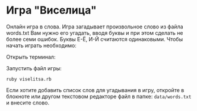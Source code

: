 # Игра "Виселица"
Онлайн игра в слова.
Игра загадывает произвольное слово из файла words.txt
Вам нужно его угадать, вводя буквы и при этом сделать не более семи ошибок.
Буквы Е-Ё,  И-Й считаются одинаковыми.
Чтобы начать играть необходимо: 

Открыть терминал:

Запустить файл игры:
```
ruby viselitsa.rb
```
Если хотите добавить список слов для угадывания в игру, откройте в блокноте или другом текстовом редакторе файл в папке:
`
data/words.txt
`
и внесите слово.
